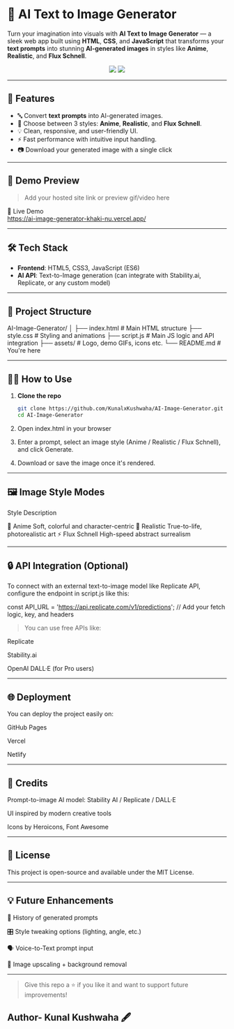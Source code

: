 
# 🧠 AI Text to Image Generator

Turn your imagination into visuals with **AI Text to Image Generator** — a sleek web app built using **HTML**, **CSS**, and **JavaScript** that transforms your **text prompts** into stunning **AI-generated images** in styles like **Anime**, **Realistic**, and **Flux Schnell**.

<p align="center">
  <img src="https://img.shields.io/badge/Project-AI%20Text2Image-blueviolet?style=for-the-badge" />
  <img src="https://img.shields.io/badge/Made%20With-HTML%2FCSS%2FJS-orange?style=for-the-badge" />
</p>

---

## 🚀 Features

- 🔤 Convert **text prompts** into AI-generated images.
- 🎨 Choose between 3 styles: **Anime**, **Realistic**, and **Flux Schnell**.
- 💡 Clean, responsive, and user-friendly UI.
- ⚡ Fast performance with intuitive input handling.
- 📷 Download your generated image with a single click

---

## 📸 Demo Preview

> Add your hosted site link or preview gif/video here

🔗 Live Demo<br>
https://ai-image-generator-khaki-nu.vercel.app/

---

## 🛠️ Tech Stack

- **Frontend**: HTML5, CSS3, JavaScript (ES6)
- **AI API**: Text-to-Image generation (can integrate with Stability.ai, Replicate, or any custom model)

---

## 📂 Project Structure

AI-Image-Generator/ │ ├── index.html          # Main HTML structure ├── style.css           # Styling and animations ├── script.js           # Main JS logic and API integration ├── assets/             # Logo, demo GIFs, icons etc. └── README.md           # You're here

---

## 🧑‍💻 How to Use

1. **Clone the repo**
   ```bash
   git clone https://github.com/KunalxKushwaha/AI-Image-Generator.git
   cd AI-Image-Generator

2. Open index.html in your browser


3. Enter a prompt, select an image style (Anime / Realistic / Flux Schnell), and click Generate.


4. Download or save the image once it's rendered.




---

## 🖼️ Image Style Modes

Style	Description

🧚 Anime	Soft, colorful and character-centric
🌆 Realistic	True-to-life, photorealistic art
⚡ Flux Schnell	High-speed abstract surrealism



---

## 🔒 API Integration (Optional)

To connect with an external text-to-image model like Replicate API, configure the endpoint in script.js like this:

const API_URL = 'https://api.replicate.com/v1/predictions';
// Add your fetch logic, key, and headers

> You can use free APIs like:

Replicate

Stability.ai

OpenAI DALL·E (for Pro users)





---

## 🌐 Deployment

You can deploy the project easily on:

GitHub Pages

Vercel

Netlify



---

## 🙌 Credits

Prompt-to-image AI model: Stability AI / Replicate / DALL·E

UI inspired by modern creative tools

Icons by Heroicons, Font Awesome



---

## 📄 License

This project is open-source and available under the MIT License.


---

## 💡 Future Enhancements

🔁 History of generated prompts

🎛️ Style tweaking options (lighting, angle, etc.)

🗣️ Voice-to-Text prompt input

🌌 Image upscaling + background removal



---

> Give this repo a ⭐ if you like it and want to support future improvements!

## Author- Kunal Kushwaha 🖋️ 



